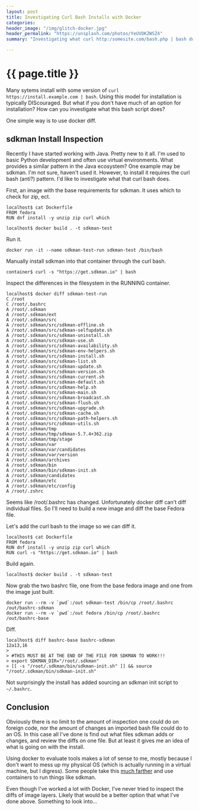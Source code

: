 ```yaml
---
layout: post
title: Investigating Curl Bash Installs with Docker
categories:
header_image: "/img/glitch-docker.jpg"
header_permalink: "https://unsplash.com/photos/YeUVDKZWSZ4"
summary: "Investigating what curl http:/somesite.com/bash.php | bash does to your system"

---
```


# {{ page.title }}

Many sytems install with some version of `curl https://install.example.com | bash`. Using this model for installation is typically DIScouraged. But what if you don't have much of an option for installation? How can you investigate what this bash script does?

One simple way is to use docker diff.

## sdkman Install Inspection

Recently I have started working with Java. Pretty new to it all. I'm used to basic Python development and often use virtual environments. What provides a similar pattern in the Java ecosystem? One example may be sdkman. I'm not sure, haven't used it. However, to install it requires the curl bash (anti?) pattern. I'd like to investigate what that curl bash does.

First, an image with the base requirements for sdkman. It uses which to check for zip, ect.

```
localhost$ cat Dockerfile 
FROM fedora
RUN dnf install -y unzip zip curl which
```

```
localhost$ docker build . -t sdkman-test
```

Run it.

```
docker run -it --name sdkman-test-run sdkman-test /bin/bash
```

Manually install sdkman into that container through the curl bash.

```
container$ curl -s "https://get.sdkman.io" | bash 
```

Inspect the differences in the filesystem in the RUNNING container.

```
localhost$ docker diff sdkman-test-run
C /root
C /root/.bashrc
A /root/.sdkman
A /root/.sdkman/ext
A /root/.sdkman/src
A /root/.sdkman/src/sdkman-offline.sh
A /root/.sdkman/src/sdkman-selfupdate.sh
A /root/.sdkman/src/sdkman-uninstall.sh
A /root/.sdkman/src/sdkman-use.sh
A /root/.sdkman/src/sdkman-availability.sh
A /root/.sdkman/src/sdkman-env-helpers.sh
A /root/.sdkman/src/sdkman-install.sh
A /root/.sdkman/src/sdkman-list.sh
A /root/.sdkman/src/sdkman-update.sh
A /root/.sdkman/src/sdkman-version.sh
A /root/.sdkman/src/sdkman-current.sh
A /root/.sdkman/src/sdkman-default.sh
A /root/.sdkman/src/sdkman-help.sh
A /root/.sdkman/src/sdkman-main.sh
A /root/.sdkman/src/sdkman-broadcast.sh
A /root/.sdkman/src/sdkman-flush.sh
A /root/.sdkman/src/sdkman-upgrade.sh
A /root/.sdkman/src/sdkman-cache.sh
A /root/.sdkman/src/sdkman-path-helpers.sh
A /root/.sdkman/src/sdkman-utils.sh
A /root/.sdkman/tmp
A /root/.sdkman/tmp/sdkman-5.7.4+362.zip
A /root/.sdkman/tmp/stage
A /root/.sdkman/var
A /root/.sdkman/var/candidates
A /root/.sdkman/var/version
A /root/.sdkman/archives
A /root/.sdkman/bin
A /root/.sdkman/bin/sdkman-init.sh
A /root/.sdkman/candidates
A /root/.sdkman/etc
A /root/.sdkman/etc/config
A /root/.zshrc
```

Seems like /root/.bashrc has changed. Unfortunately docker diff can't diff individual files. So I'll need to build a new image and diff the base Fedora file.

Let's add the curl bash to the image so we can diff it.

```
localhost$ cat Dockerfile 
FROM fedora
RUN dnf install -y unzip zip curl which
RUN curl -s "https://get.sdkman.io" | bash 
```

Build again.

```
localhost$ docker build . -t sdkman-test
```

Now grab the two bashrc file, one from the base fedora image and one from the image just built.

```
docker run --rm -v `pwd`:/out sdkman-test /bin/cp /root/.bashrc /out/bashrc-sdkman
docker run --rm -v `pwd`:/out fedora /bin/cp /root/.bashrc /out/bashrc-base
```

Diff.

```
localhost$ diff bashrc-base bashrc-sdkman 
12a13,16
> 
> #THIS MUST BE AT THE END OF THE FILE FOR SDKMAN TO WORK!!!
> export SDKMAN_DIR="/root/.sdkman"
> [[ -s "/root/.sdkman/bin/sdkman-init.sh" ]] && source "/root/.sdkman/bin/sdkman-init.sh"
```

Not surprisingly the install has added sourcing an sdkman init script to `~/.bashrc`.

## Conclusion

Obviously there is no limit to the amount of inspection one could do on foreign code, nor the amount of changes an imported bash file could do to an OS. In this case all I've done is find out what files sdkman adds or changes, and review the diffs on one file. But at least it gives me an idea of what is going on with the install.

Using docker to evaluate tools makes a lot of sense to me, mostly because I don't want to mess up my physical OS (which is actually running in a virtual machine, but I digress). Some people take this [much farther](https://github.com/jessfraz/dockerfiles) and use containers to run things like sdkman.

Even though I've worked a lot with Docker, I've never tried to inspect the diffs of image layers. Likely that would be a better option that what I've done above. Something to look into...